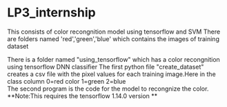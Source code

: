 # LP3_internship

This consists of color recongnition model using tensorflow and SVM 
There are folders named 'red','green','blue' which contains the images of training dataset

There is a folder named "using_tensorflow" which has a color recongnition using tensorflow DNN classifier
  The first python file "create_dataset" creates a csv file with the pixel values for each training image.Here in the class column 0=red      color 1=green 2=blue   
  The second program is the code for the  model to recongnize the color.
 **Note:This requires the tensorflow 1.14.0 version **
  
